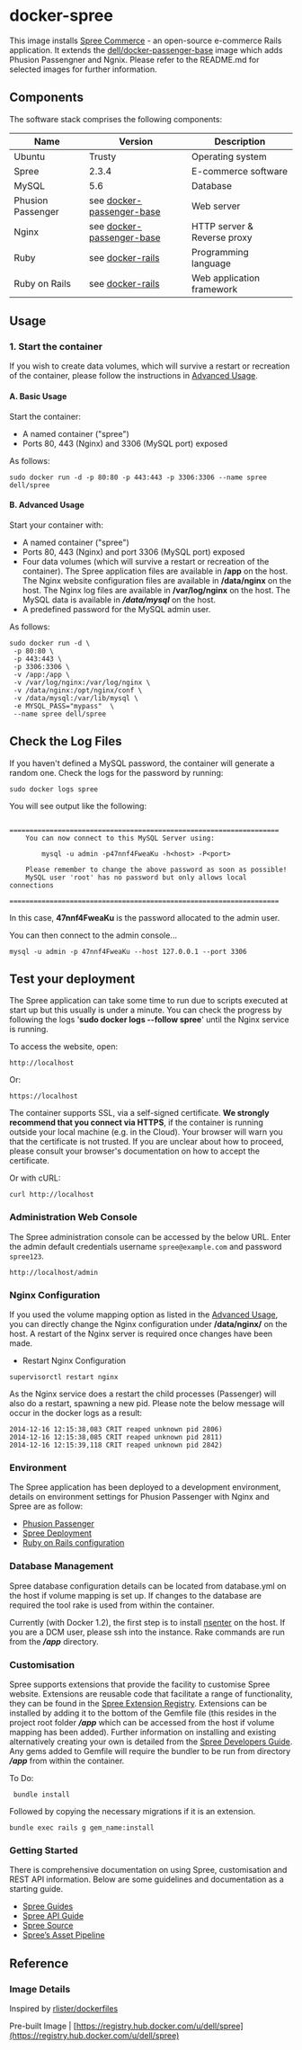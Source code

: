 # docker-spree
This image installs [Spree Commerce](http://spreecommerce.com/) - an open-source e-commerce Rails application. 
It extends the [dell/docker-passenger-base](https://github.com/dell-cloud-marketplace/docker-passenger-base) image which adds Phusion Passengner and Ngnix. Please refer to the README.md for selected images for further information.

## Components
The software stack comprises the following components:

Name              | Version    | Description
------------------|------------|------------------------------
Ubuntu            | Trusty             | Operating system
Spree             | 2.3.4              | E-commerce software
MySQL             | 5.6                | Database
Phusion Passenger | see [docker-passenger-base](https://github.com/dell-cloud-marketplace/docker-passenger-base/)          | Web server
Nginx             | see [docker-passenger-base](https://github.com/dell-cloud-marketplace/docker-passenger-base/)            | HTTP server & Reverse proxy
Ruby              | see [docker-rails](https://github.com/dell-cloud-marketplace/docker-rails/) | Programming language
Ruby on Rails     | see [docker-rails](https://github.com/dell-cloud-marketplace/docker-rails/)     | Web application framework

## Usage

### 1. Start the container
If you wish to create data volumes, which will survive a restart or recreation of the container, please follow the instructions in [Advanced Usage](#advanced-usage).

#### A. Basic Usage
Start the container:

* A named container ("spree")
* Ports 80, 443 (Nginx) and 3306 (MySQL port) exposed

As follows:

```no-highlight
sudo docker run -d -p 80:80 -p 443:443 -p 3306:3306 --name spree dell/spree
```

<a name="advanced-usage"></a>
#### B. Advanced Usage
Start your container with:

* A named container ("spree")
* Ports 80, 443 (Nginx) and port 3306 (MySQL port) exposed
* Four data volumes (which will survive a restart or recreation of the container). The Spree application files are available in **/app** on the host. The Nginx website configuration files are available in **/data/nginx** on the host. The Nginx log files are available in **/var/log/nginx** on the host. The MySQL data is available in ***/data/mysql*** on the host.
* A predefined password for the MySQL admin user.

As follows:

```no-highlight
sudo docker run -d \
 -p 80:80 \
 -p 443:443 \
 -p 3306:3306 \
 -v /app:/app \
 -v /var/log/nginx:/var/log/nginx \
 -v /data/nginx:/opt/nginx/conf \
 -v /data/mysql:/var/lib/mysql \
 -e MYSQL_PASS="mypass"  \
 --name spree dell/spree
```

## Check the Log Files

If you haven't defined a MySQL password, the container will generate a random one. Check the logs for the password by running:

```no-highlight
sudo docker logs spree
```

You will see output like the following:

```no-highlight
    ===================================================================
    You can now connect to this MySQL Server using:

        mysql -u admin -p47nnf4FweaKu -h<host> -P<port>

    Please remember to change the above password as soon as possible!
    MySQL user 'root' has no password but only allows local connections
    ===================================================================
```

In this case, **47nnf4FweaKu** is the password allocated to the admin user.

You can then connect to the admin console...
```no-highlight
mysql -u admin -p 47nnf4FweaKu --host 127.0.0.1 --port 3306
```

## Test your deployment

The Spree application can take some time to run due to scripts executed at start up but this usually is under a minute. You can check the progress by following the logs '**sudo docker logs --follow spree**' until the Nginx service is running.

To access the website, open:
```no-highlight
http://localhost
```
Or:

```no-highlight
https://localhost
```

The container supports SSL, via a self-signed certificate. **We strongly recommend that you connect via HTTPS**, if the container is running outside your local machine (e.g. in the Cloud). Your browser will warn you that the certificate is not trusted. If you are unclear about how to proceed, please consult your browser's documentation on how to accept the certificate.

Or with cURL:
```no-highlight
curl http://localhost
```

### Administration Web Console

The Spree administration console can be accessed by the below URL. Enter the admin default credentials username ```spree@example.com``` and password ```spree123```.

```no-highlight
http://localhost/admin
```

### Nginx Configuration

If you used the volume mapping option as listed in the [Advanced Usage](#advanced-usage), you can directly change the Nginx configuration under **/data/nginx/** on the host. A restart of the Nginx server is required once changes have been made.

* Restart Nginx Configuration

```no-highlight
supervisorctl restart nginx
```

As the Nginx service does a restart the child processes (Passenger) will also do a restart, spawning a new pid. Please note the below message will occur in the docker logs as a result:

```no-highlight
2014-12-16 12:15:38,083 CRIT reaped unknown pid 2806)
2014-12-16 12:15:38,085 CRIT reaped unknown pid 2811)
2014-12-16 12:15:39,118 CRIT reaped unknown pid 2842)
```

### Environment

The Spree application has been deployed to a development environment, details on environment settings for Phusion Passenger with Nginx and Spree are as follow:

* [Phusion Passenger](https://www.phusionpassenger.com/documentation/Users%20guide%20Nginx.html#PassengerAppEnv)
* [Spree Deployment](https://guides.spreecommerce.com/developer/deployment_tips.html)
* [Ruby on Rails configuration](http://guides.rubyonrails.org/configuring.html)

### Database Management

Spree database configuration details can be located from database.yml on the host if volume mapping is set up. If changes to the database are required the tool rake is used from within the container. 

Currently (with Docker 1.2), the first step is to install [nsenter](https://github.com/jpetazzo/nsenter) on the host. If you are a DCM user, please ssh into the instance. Rake commands are run from the ***/app*** directory.

### Customisation

Spree supports extensions that provide the facility to customise Spree website. Extensions are reusable code that facilitate a range of functionality, they can be found in the [Spree Extension Registry](http://spreecommerce.com/extensions). Extensions can be installed by adding it to the bottom of the Gemfile file (this resides in the project root folder ***/app*** which can be accessed from the host if volume mapping has been added). Further information on installing and existing alternatively creating your own is detailed from the [Spree Developers Guide](http://guides.spreecommerce.com/developer/extensions_tutorial.html). Any gems added to Gemfile will require the bundler to be run from directory ***/app*** from within the container.

To Do:
```no-highlight
 bundle install
 ```
 
Followed by copying the necessary migrations if it is an extension.
```no-highlight
bundle exec rails g gem_name:install
```

### Getting Started

There is comprehensive documentation on using Spree, customisation and REST API information. Below are some guidelines and documentation as a starting guide.

* [Spree Guides](http://guides.spreecommerce.com/)
* [Spree API Guide](http://guides.spreecommerce.com/api/)
* [Spree Source](https://github.com/spree/spree/tree/2-4-stable)
* [Spree’s Asset Pipeline](https://github.com/spree/spree-guides/blob/master/content/developer/customization/asset.markdown)

## Reference

### Image Details

Inspired by [rlister/dockerfiles](https://github.com/rlister/dockerfiles/tree/master/spree)

Pre-built Image   | [https://registry.hub.docker.com/u/dell/spree](https://registry.hub.docker.com/u/dell/spree) 
